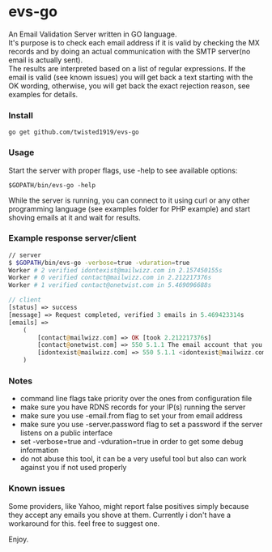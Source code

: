 # evs-go
An Email Validation Server written in GO language.  
It's purpose is to check each email address if it is valid by checking the MX records and by doing an actual communication with the SMTP server(no email is actually sent).  
The results are interpreted based on a list of regular expressions. If the email is valid (see known issues) you will get back a text starting with the OK wording, otherwise, you will get back the exact rejection reason, see examples for details.  

### Install  
```
go get github.com/twisted1919/evs-go
```

### Usage
Start the server with proper flags, use -help to see available options:
```
$GOPATH/bin/evs-go -help  
```
While the server is running, you can connect to it using curl or any other programming language (see examples folder for PHP example) and start shoving emails at it and wait for results.

### Example response server/client
```bash
// server
$ $GOPATH/bin/evs-go -verbose=true -vduration=true
Worker # 2 verified idontexist@mailwizz.com in 2.157450155s
Worker # 0 verified contact@mailwizz.com in 2.212217376s
Worker # 1 verified contact@onetwist.com in 5.469096688s
```
```php
// client
[status] => success
[message] => Request completed, verified 3 emails in 5.469423314s
[emails] =>
    (
        [contact@mailwizz.com] => OK [took 2.212217376s]
        [contact@onetwist.com] => 550 5.1.1 The email account that you tried to reach does not exist. Please try [took 5.469096688s]
        [idontexist@mailwizz.com] => 550 5.1.1 <idontexist@mailwizz.com>: Recipient address rejected: User unknown in virtual mailbox table [took 2.157450155s]
    )
```

### Notes  
* command line flags take priority over the ones from configuration file  
* make sure you have RDNS records for your IP(s) running the server  
* make sure you use -email.from flag to set your from email address  
* make sure you use -server.password flag to set a password if the server listens on a public interface  
* set -verbose=true and -vduration=true in order to get some debug information
* do not abuse this tool, it can be a very useful tool but also can work against you if not used properly  

### Known issues  
Some providers, like Yahoo, might report false positives simply because they accept any emails you shove at them. Currently i don't have a workaround for this. feel free to suggest one.


Enjoy.
